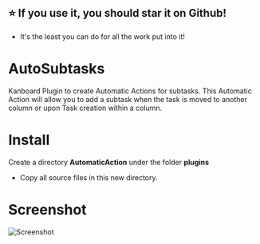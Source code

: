 ## :star: If you use it, you should star it on Github! 
- It's the least you can do for all the work put into it!

# AutoSubtasks
Kanboard Plugin to create Automatic Actions for subtasks.
This Automatic Action will allow you to add a subtask when the task is moved to another column or upon Task creation within a column. 


# Install
Create a directory **AutomaticAction** under the folder **plugins**
- Copy all source files in this new directory.

# Screenshot
![Screenshot](https://github.com/creecros/AutoSubtasks/blob/master/screenshot/image.png)
